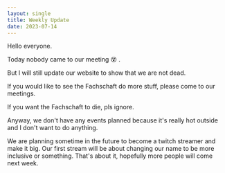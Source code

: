```yaml
---
layout: single
title: Weekly Update
date: 2023-07-14
---
```



Hello everyone.

Today nobody came to our meeting 😵 . 

But I will still update our website to show that we are not dead. 

If you would like to see the Fachschaft do more stuff, please come to our meetings.

If you want the Fachschaft to die, pls ignore. 

Anyway, we don't have any events planned because it's really hot outside and I don't want to do anything.

We are planning sometime in the future to become a twitch streamer and make it big. Our first stream will be about changing our name to be more inclusive or something.
That's about it, hopefully more people will come next week. 



